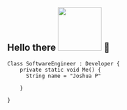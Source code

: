 ## Hello there <img src="https://github.com/user-attachments/assets/476bfbaf-bcd7-4675-aae0-8fbb42654915" width=100> 👋

```
Class SoftwareEngineer : Developer {
    private static void Me() {
      String name = "Joshua P"
      
    }
  
}

```

<!--
**Brain-Wash-Josh/Brain-Wash-Josh** is a ✨ _special_ ✨ repository because its `README.md` (this file) appears on your GitHub profile.

Here are some ideas to get you started:

- 🔭 I’m currently working on ...
- 🌱 I’m currently learning ...
- 👯 I’m looking to collaborate on ...
- 🤔 I’m looking for help with ...
- 💬 Ask me about ...
- 📫 How to reach me: ...
- 😄 Pronouns: ...
- ⚡ Fun fact: ...
-->
